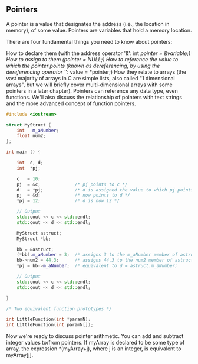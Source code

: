 ## Pointers

A pointer is a value that designates the address (i.e., the location in memory), of some value. Pointers are variables that hold a memory location.

There are four fundamental things you need to know about pointers:

How to declare them (with the address operator '&': int *pointer = &variable;)
How to assign to them (pointer = NULL;)
How to reference the value to which the pointer points (known as dereferencing, by using the dereferencing operator '*': value = *pointer;)
How they relate to arrays (the vast majority of arrays in C are simple lists, also called "1 dimensional arrays", but we will briefly cover multi-dimensional arrays with some pointers in a later chapter).
Pointers can reference any data type, even functions. We'll also discuss the relationship of pointers with text strings and the more advanced concept of function pointers.

```cpp
#include <iostream>

struct MyStruct {
    int   m_aNumber;
    float num2;
};

int main () {

	int  c, d;
	int  *pj;

	c   = 10;
	pj  = &c;             /* pj points to c */
	d   = *pj;            /* d is assigned the value to which pj points, 10 */
	pj  = &d;             /* now points to d */
	*pj = 12;             /* d is now 12 */

	// Output
	std::cout << c << std::endl;
	std::cout << d << std::endl;

	MyStruct astruct;
	MyStruct *bb;

	bb = &astruct;
	(*bb).m_aNumber = 3;  /* assigns 3 to the m_aNumber member of astruct */
	bb->num2 = 44.3;      /* assigns 44.3 to the num2 member of astruct   */
	*pj = bb->m_aNumber;  /* equivalent to d = astruct.m_aNumber;         */

	// Output
	std::cout << c << std::endl;
	std::cout << d << std::endl;

}
```

```cpp
/* Two equivalent function prototypes */

int LittleFunction(int *paramN);
int LittleFunction(int paramN[]);
```

Now we're ready to discuss pointer arithmetic. You can add and subtract integer values to/from pointers. If myArray is declared to be some type of array, the expression *(myArray+j), where j is an integer, is equivalent to myArray[j].
